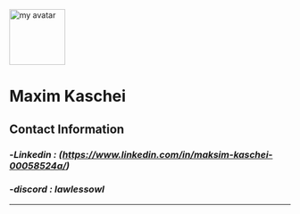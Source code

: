 <img src="https://www.stratege.ru/sites/default/files/games/boxart/img/401b83a367da230e170f100d23f383e1.png" alt="my avatar" width="100"/>

# **Maxim Kaschei** 


## Contact Information
### -*Linkedin : (https://www.linkedin.com/in/maksim-kaschei-00058524a/)*
### -*discord : lawlessowl*

---